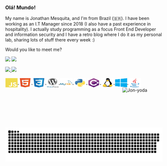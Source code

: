 ### Olá! Mundo!

My name is Jonathan Mesquita, and I'm from Brazil (🇧🇷). I have been working as an I.T Manager since 2018 (I also have a past experience in hospitality). I actually study programming as a focus Front End Developer and information security and I have a retro blog where I do it as my personal lab, sharing lots of stuff there every week :)

Would you like to meet me?

  <a href="https://www.instagram.com/jonathanmesquitas/" target="_blank"><img src="https://img.shields.io/badge/-Instagram-%23E4405F?style=for-the-badge&logo=instagram&logoColor=white" target="_blank"></a>
  <a href="https://www.linkedin.com/in/jonathanmesquita/" target="_blank"><img src="https://img.shields.io/badge/-LinkedIn-%230077B5?style=for-the-badge&logo=linkedin&logoColor=white" target="_blank"></a> 
 

 <div>
  <a href="https://github.com/jonathanmesquita">
  <img height="180em" src="https://github-readme-stats.vercel.app/api?username=jonathanmesquita&show_icons=true&theme=gotham&include_all_commits=true&count_private=true"/>
  <img height="180em" src="https://github-readme-stats.vercel.app/api/top-langs/?username=jonathan&layout=compact&langs_count=7&theme=gotham"/>
</div>
 
 
 
<div style="display: inline_block"><br>
  <img align="center" alt="Jon-Js" height="30" width="40" src="https://raw.githubusercontent.com/devicons/devicon/master/icons/javascript/javascript-plain.svg">
  <img align="center" alt="Jon-HTML" height="30" width="40" src="https://raw.githubusercontent.com/devicons/devicon/master/icons/html5/html5-original.svg">
  <img align="center" alt="Jon-CSS" height="30" width="40" src="https://raw.githubusercontent.com/devicons/devicon/master/icons/css3/css3-original.svg">
  <img align="center" alt="Jon-WordPress" height="30" width="40" src="https://raw.githubusercontent.com/devicons/devicon/9f4f5cdb393299a81125eb5127929ea7bfe42889/icons/wordpress/wordpress-original.svg">
 <img align="center" alt="Jon-MySql" height="30" width="40" src="https://raw.githubusercontent.com/devicons/devicon/9f4f5cdb393299a81125eb5127929ea7bfe42889/icons/mysql/mysql-original-wordmark.svg">
  <img align="center" alt="Jon-Python" height="30" width="40" src="https://raw.githubusercontent.com/devicons/devicon/master/icons/python/python-original.svg">
  <img align="center" alt="Jon-Csharp" height="30" width="40" src="https://raw.githubusercontent.com/devicons/devicon/master/icons/csharp/csharp-original.svg">
  <img align="center" alt="Jon-Linux" height="30" width="40" src="https://raw.githubusercontent.com/devicons/devicon/9f4f5cdb393299a81125eb5127929ea7bfe42889/icons/linux/linux-original.svg">
  <img align="center" alt="Jon-Windows" height="30" width="40" src="https://raw.githubusercontent.com/devicons/devicon/9f4f5cdb393299a81125eb5127929ea7bfe42889/icons/windows8/windows8-original.svg">
  <img align="center" alt="Jon-Java" height="30" width="40" src="https://raw.githubusercontent.com/devicons/devicon/9f4f5cdb393299a81125eb5127929ea7bfe42889/icons/java/java-original.svg">
  <img align="right" alt="Jon-yoda"  height="128" width="128" src="https://cdn.discordapp.com/attachments/875378941878206517/875451834427392010/me_2.gif">
</div>
  
  ##
 

 ![Snake animation](https://github.com/jonathanmesquita/jonathanmesquita/blob/output/github-contribution-grid-snake.svg)
 
</div>
